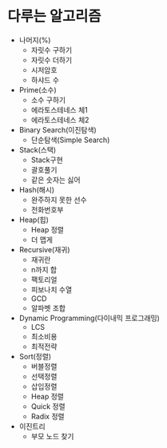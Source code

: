 # 다루는 알고리즘

- 나머지(%)
  - 자릿수 구하기
  - 자릿수 더하기
  - 시저암호
  - 하샤드 수
- Prime(소수)
  - 소수 구하기
  - 에라토스테네스 체1
  - 에라토스테네스 체2
- Binary Search(이진탐색)
  - 단순탐색(Simple Search)
- Stack(스택)
  - Stack구현
  - 괄호풀기
  - 같은 숫자는 싫어
- Hash(해시)
  - 완주하지 못한 선수
  - 전화번호부
- Heap(힙)
  - Heap 정렬
  - 더 맵게
- Recursive(재귀)
  - 재귀란
  - n까지 합
  - 팩토리얼
  - 피보나치 수열
  - GCD
  - 알파벳 조합
- Dynamic Programming(다이내믹 프로그래밍)
  - LCS
  - 최소비용
  - 최적전략
- Sort(정렬)
  - 버블정렬
  - 선택정렬
  - 삽입정렬
  - Heap 정렬
  - Quick 정렬
  - Radix 정렬
- 이진트리
  - 부모 노드 찾기
